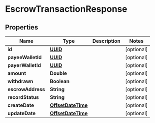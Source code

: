 
# EscrowTransactionResponse

## Properties
Name | Type | Description | Notes
------------ | ------------- | ------------- | -------------
**id** | [**UUID**](UUID.md) |  |  [optional]
**payeeWalletId** | [**UUID**](UUID.md) |  |  [optional]
**payerWalletId** | [**UUID**](UUID.md) |  |  [optional]
**amount** | **Double** |  |  [optional]
**withdrawn** | **Boolean** |  |  [optional]
**escrowAddress** | **String** |  |  [optional]
**recordStatus** | **String** |  |  [optional]
**createDate** | [**OffsetDateTime**](OffsetDateTime.md) |  |  [optional]
**updateDate** | [**OffsetDateTime**](OffsetDateTime.md) |  |  [optional]



